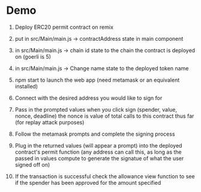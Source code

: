 # Demo

1. Deploy ERC20 permit contract on remix

2. put in src/Main/main.js -> contractAddress state in main component

3. in src/Main/main.js -> chain id state to the chain the contract is deployed on (goerli is 5)

4. in src/Main/main.js -> Change name state to the deployed token name

5. npm start to launch the web app (need metamask or an equivalent installed)

6. Connect with the desired address you would like to sign for

7. Pass in the prompted values when you click sign (spender, value, nonce, deadline)
   the nonce is value of total calls to this contract thus far (for replay attack purposes)

8. Follow the metamask prompts and complete the signing process

9. Plug in the returned values (will appear a prompt) into the deployed contract's permit function (any address can call this, as long as the passed in values compute to generate the signatue of what the user signed off on)

10. If the transaction is successful check the allowance view function to see if the spender has been approved for the amount specified
